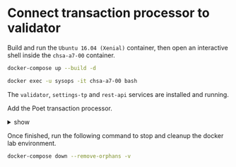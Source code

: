 # Connect transaction processor to validator

Build and run the `Ubuntu 16.04 (Xenial)` container, then open an interactive shell inside the `chsa-a7-00` container.

```bash
docker-compose up --build -d

docker exec -u sysops -it chsa-a7-00 bash
```

The `validator`, `settings-tp` and `rest-api` services are installed and running.

Add the Poet transaction processor.

<details><summary>show</summary>
<p>

1. Check if PoET service is available. 

> If not, run `sudo apt-get install python3-sawtooth-poet-core`.

```bash
sudo ls /lib/systemd/system/sawtooth-poet-validator-registry-tp.service
```

2. Enable and start the service.

```bash
sudo systemctl enable sawtooth-poet-validator-registry-tp
sudo systemctl start sawtooth-poet-validator-registry-tp
```

3. Submit PoET algorithm on-chain configuration.


 ```bash
sawset proposal create \
"sawtooth.consensus.algorithm=poet" \
"sawtooth.poet.report_public_key_pem=$(cat /etc/sawtooth/simulator_rk_pub.pem)" \
"sawtooth.poet.valid_enclave_measurement=$(poet enclave measurement)" \
"sawtooth.poet.valid_enclave_basenames=$(poet enclave basename)"
 ```

4. Validate that new settings are implemented

```bash
sawtooth settings list
```

### References

* sawtooth.hyperledger.org > Docs > Release 1.0.5  > System Administator's Guide > Running Sawtooth as a Service: [Running Sawtooth](https://sawtooth.hyperledger.org/docs/core/releases/1.0.5/sysadmin_guide/systemd.html#running-sawtooth)
* sawtooth.hyperledger.org > Docs > Release 1.0.5 > CLI Command Reference > sawset > [sawset proposal create](https://sawtooth.hyperledger.org/docs/core/releases/1.0.5/cli/sawset.html#sawset-proposal-create)
* sawtooth.hyperledger.org > Docs > Release 1.0.5 > Transaction Family Spectifications > Validator Registry Transaction Family > [What TCP ports does Sawtooth use?](https://sawtooth.hyperledger.org/docs/core/releases/1.0.5/transaction_family_specifications/validator_registry_transaction_family.html)

</p>
</details>

Once finished, run the following command to stop and cleanup the docker lab environment.

```bash
docker-compose down --remove-orphans -v
```
